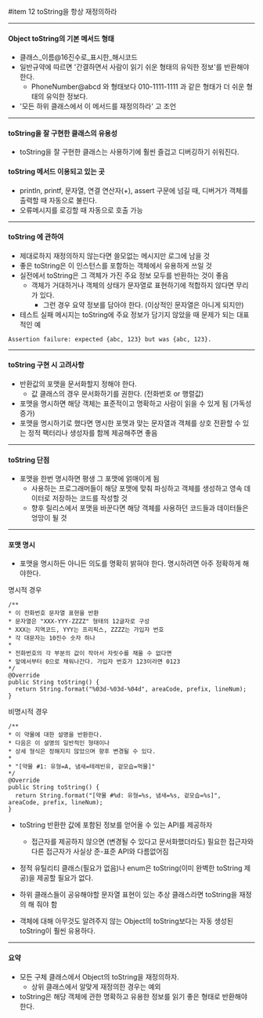 #item 12 toString을 항상 재정의하라

---

#### Object toString의 기본 메서드 형태
- 클래스_이름@16진수로_표시한_해시코드
- 일반규약에 따르면 '간결하면서 사람이 읽기 쉬운 형태의 유익한 정보'를 반환해야 한다.
    - PhoneNumber@abcd 와 형태보다 010-1111-1111 과 같은 형태가 더 쉬운 형태의 유익한 정보다.
- '모든 하위 클래스에서 이 메서드를 재정의하라' 고 조언

---

#### toString을 잘 구현한 클래스의 유용성
- toString을 잘 구현한 클래스는 사용하기에 훨씬 즐겁고 디버깅하기 쉬워진다.

#### toString 메서드 이용되고 있는 곳
- println, printf, 문자열, 연결 연산자(+), assert 구문에 넘길 때, 디버거가 객체를 출력할 때 자동으로 불린다.
- 오류메시지를 로깅할 때 자동으로 호출 가능

---

#### toString 에 관하여
- 제대로하지 재정의하지 않는다면 쓸모없는 메시지만 로그에 남을 것
- 좋은 toString은 이 인스턴스를 포함하는 객체에서 유용하게 쓰일 것
- 실전에서 toString은 그 객체가 가진 주요 정보 모두를 반환하는 것이 좋음
  - 객체가 거대하거나 객체의 상태가 문자열로 표현하기에 적합하지 않다면 무리가 있다.
    - 그런 경우 요약 정보를 담아야 한다. (이상적인 문자열은 아니게 되지만)
- 테스트 실패 메시지는 toString에 주요 정보가 담기지 않았을 때 문제가 되는 대표적인 예
```
Assertion failure: expected {abc, 123} but was {abc, 123}.
```

---

#### toString 구현 시 고려사항
- 반환값의 포맷을 문서화할지 정해야 한다.
  - 값 클래스의 경우 문서화하기를 권한다. (전화번호 or 행렬값)
- 포맷을 명시하면 해당 객체는 표준적이고 명확하고 사람이 읽을 수 있게 됨 (가독성 증가)
- 포맷을 명시하기로 했다면 명시한 포맷과 맞는 문자열과 객체를 상호 전환할 수 있는 정적 팩터리나 생성자를 함께 제공해주면 좋음

---

#### toString 단점
- 포맷을 한번 명시하면 평생 그 포맷에 얽매이게 됨
  - 사용하는 프로그래머들이 해당 포맷에 맞춰 파싱하고 객체를 생성하고 영속 데이터로 저장하는 코드를 작성할 것
  - 향후 릴리스에서 포맷을 바꾼다면 해당 객체를 사용하던 코드들과 데이터들은 엉망이 될 것

---

#### 포맷 명시
- 포맷을 명시하든 아니든 의도를 명확히 밝혀야 한다. 명시하려면 아주 정확하게 해야한다.

명시적 경우
```
/**
* 이 전화번호 문자열 표현을 반환
* 문자열은 "XXX-YYY-ZZZZ" 형태의 12글자로 구성
* XXX는 지역코드, YYY는 프리픽스, ZZZZ는 가입자 번호
* 각 대문자는 10진수 숫자 하나
* 
* 전화번호의 각 부분의 값이 작아서 자릿수를 채울 수 없다면
* 앞에서부터 0으로 채워나간다. 가입자 번호가 123이라면 0123
*/
@Override
public String toString() {
  return String.format("%03d-%03d-%04d", areaCode, prefix, lineNum);
}
```

비명시적 경우
```
/**
* 이 약물에 대한 설명을 반환한다.
* 다음은 이 설명의 일반적인 형태이나
* 상세 형식은 정해지지 않았으며 향후 변경될 수 있다.
* 
* "[약물 #1: 유형=A, 냄새=테레빈유, 겉모습=먹물]"
*/
@Override
public String toString() {
  return String.format("[약물 #%d: 유형=%s, 냄새=%s, 겉모습=%s]", areaCode, prefix, lineNum);
}
```

- toString 반환한 값에 포함된 정보를 얻어올 수 있는 API를 제공하자
  - 접근자를 제공하지 않으면 (변경될 수 있다고 문서화했더라도) 필요한 접근자와 다른 접근자가 사실상 준-표준 API와 다름없어짐

- 정적 유틸리티 클래스(필요가 없음)나 enum은 toString(이미 완벽한 toString 제공)을 제공할 필요가 없다.

- 하위 클래스들이 공유해야할 문자열 표현이 있는 추상 클래스라면 toString을 재정의 해 줘야 함

- 객체에 대해 아무것도 알려주지 않는 Object의 toString보다는 자동 생성된 toString이 훨씬 유용하다.

---

#### 요약
- 모든 구체 클래스에서 Object의 toString을 재정의하자.
  - 상위 클래스에서 알맞게 재정의한 경우는 예외
- toString은 해당 객체에 관한 명확하고 유용한 정보를 읽기 좋은 형태로 반환해야 한다.